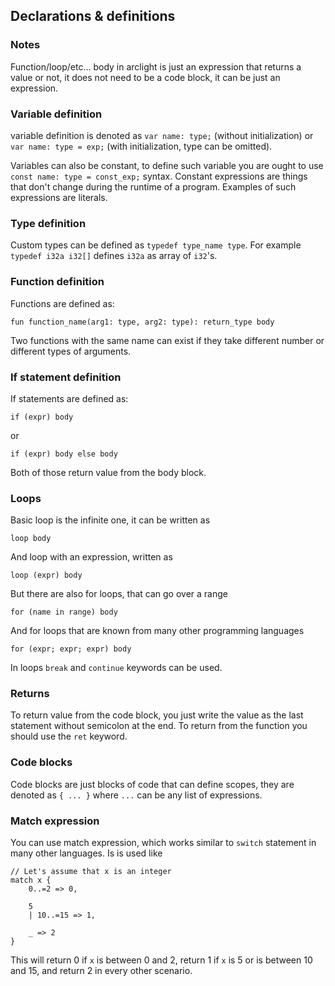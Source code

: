 ## Declarations & definitions

### Notes

Function/loop/etc... body in arclight is just an expression that returns a value or not, it does not need to be a code block, it can be just an expression.

### Variable definition

variable definition is denoted as `var name: type;` (without initialization)
or `var name: type = exp;` (with initialization, type can be omitted).

Variables can also be constant, to define such variable you are ought to use `const name: type = const_exp;` syntax. Constant expressions are things that don't change during the runtime of a program. Examples of such expressions are literals.

### Type definition

Custom types can be defined as `typedef type_name type`. For example `typedef i32a i32[]` defines `i32a` as array of `i32`\'s.

### Function definition

Functions are defined as:

```
fun function_name(arg1: type, arg2: type): return_type body
```

Two functions with the same name can exist if they take different number or different types of arguments.

### If statement definition

If statements are defined as:

```
if (expr) body
```

or

```
if (expr) body else body
```

Both of those return value from the body block.

### Loops

Basic loop is the infinite one, it can be written as

```
loop body
```

And loop with an expression, written as

```
loop (expr) body
```

But there are also for loops, that can go over a range

```
for (name in range) body
```

And for loops that are known from many other programming languages

```
for (expr; expr; expr) body
```

In loops `break` and `continue` keywords can be used.

### Returns

To return value from the code block, you just write the value as the last statement without semicolon at the end. To return from the function you should use the `ret` keyword.

### Code blocks

Code blocks are just blocks of code that can define scopes, they are denoted as `{ ... }` where `...` can be any list of expressions.

### Match expression

You can use match expression, which works similar to `switch` statement in many other languages. Is is used like

```
// Let's assume that x is an integer
match x {
    0..=2 => 0,

    5
    | 10..=15 => 1,

    _ => 2
}
```

This will return 0 if `x` is between 0 and 2, return 1 if `x` is 5 or is between 10 and 15, and return 2 in every other scenario.
